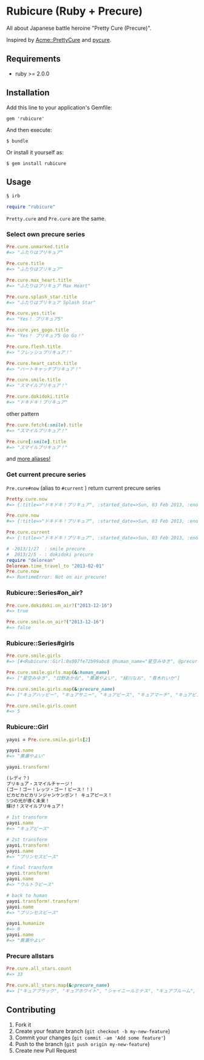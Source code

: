 # Rubicure (Ruby + Precure)

All about Japanese battle heroine "Pretty Cure (Precure)".

Inspired by [Acme::PrettyCure](http://perl-users.jp/articles/advent-calendar/2010/acme/6) and [pycure](https://github.com/drillbits/pycure).

## Requirements

* ruby >= 2.0.0

## Installation

Add this line to your application's Gemfile:

    gem 'rubicure'

And then execute:

    $ bundle

Or install it yourself as:

    $ gem install rubicure

## Usage

```ruby
§ irb

require "rubicure"
```

`Pretty.cure` and `Pre.cure` are the same.

### Select own precure series
```ruby
Pre.cure.unmarked.title
#=> "ふたりはプリキュア"

Pre.cure.title
#=> "ふたりはプリキュア"

Pre.cure.max_heart.title
#=> "ふたりはプリキュア Max Heart"

Pre.cure.splash_star.title
#=> "ふたりはプリキュア Splash Star"

Pre.cure.yes.title
#=> "Yes！ プリキュア5"

Pre.cure.yes_gogo.title
#=> "Yes！ プリキュア5 Go Go！"

Pre.cure.flesh.title
#=> "フレッシュプリキュア！"

Pre.cure.heart_catch.title
#=> "ハートキャッチプリキュア！"

Pre.cure.smile.title
#=> "スマイルプリキュア！"

Pre.cure.dokidoki.title
#=> "ドキドキ！プリキュア"
```

other pattern

```ruby
Pre.cure.fetch(:smile).title
#=> "スマイルプリキュア！"

Pre.cure[:smile].title
#=> "スマイルプリキュア！"
```

and [more aliases!](config/title_alias.yml)

### Get current precure series
`Pre.cure#now` (alias to `#current` ) return current precure series

```ruby
Pretty.cure.now
#=> {:title=>"ドキドキ！プリキュア", :started_date=>Sun, 03 Feb 2013, :ended_date=>Sun, 26 Jan 2014, :before_transform_message=>"プリキュアラブリンク！\nL! O! V! E!\n", :after_transform_message=>"響け愛の鼓動！ドキドキプリキュア！\n", :girls=>[{"human_name"=>"相田マナ", "precure_name"=>"キュアハート", "transform_message"=>"みなぎる愛！ キュアハート！\n愛を無くした悲しいジコチューさん、\nこのキュアハートがあなたのドキドキ取り戻してみせる！\n"}, {"human_name"=>"菱川六花", "precure_name"=>"キュアダイヤモンド", "transform_message"=>"英知の光！ キュアダイヤモンド！\n人の思いを踏みにじるなんて許せない、\nこのキュアダイヤモンドがあなたの頭を冷やしてあげる！"}, {"human_name"=>"四葉ありす", "precure_name"=>"キュアロゼッタ", "transform_message"=>"ひだまりポカポカ キュアロゼッタ！\n世界を制するのは愛だけです、\nさぁ、あなたも私と愛を育んでくださいな\n"}, {"human_name"=>"剣崎真琴", "precure_name"=>"キュアソード", "transform_message"=>"勇気の刃！ キュアソード！\nこのキュアソードが愛の剣で\nあなたの野望を断ち切ってみせる！\n"}, {"human_name"=>"円亜久里", "precure_name"=>"キュアエース", "transform_message"=>"愛の切り札！ キュアエース！\n美しさは正義の証し、ウインク一つで、\nあなたのハートを射抜いて差し上げますわ\n"}]}

Pre.cure.now
#=> {:title=>"ドキドキ！プリキュア", :started_date=>Sun, 03 Feb 2013, :ended_date=>Sun, 26 Jan 2014, :before_transform_message=>"プリキュアラブリンク！\nL! O! V! E!\n", :after_transform_message=>"響け愛の鼓動！ドキドキプリキュア！\n", :girls=>[{"human_name"=>"相田マナ", "precure_name"=>"キュアハート", "transform_message"=>"みなぎる愛！ キュアハート！\n愛を無くした悲しいジコチューさん、\nこのキュアハートがあなたのドキドキ取り戻してみせる！\n"}, {"human_name"=>"菱川六花", "precure_name"=>"キュアダイヤモンド", "transform_message"=>"英知の光！ キュアダイヤモンド！\n人の思いを踏みにじるなんて許せない、\nこのキュアダイヤモンドがあなたの頭を冷やしてあげる！"}, {"human_name"=>"四葉ありす", "precure_name"=>"キュアロゼッタ", "transform_message"=>"ひだまりポカポカ キュアロゼッタ！\n世界を制するのは愛だけです、\nさぁ、あなたも私と愛を育んでくださいな\n"}, {"human_name"=>"剣崎真琴", "precure_name"=>"キュアソード", "transform_message"=>"勇気の刃！ キュアソード！\nこのキュアソードが愛の剣で\nあなたの野望を断ち切ってみせる！\n"}, {"human_name"=>"円亜久里", "precure_name"=>"キュアエース", "transform_message"=>"愛の切り札！ キュアエース！\n美しさは正義の証し、ウインク一つで、\nあなたのハートを射抜いて差し上げますわ\n"}]}

Pre.cure.current
#=> {:title=>"ドキドキ！プリキュア", :started_date=>Sun, 03 Feb 2013, :ended_date=>Sun, 26 Jan 2014, :before_transform_message=>"プリキュアラブリンク！\nL! O! V! E!\n", :after_transform_message=>"響け愛の鼓動！ドキドキプリキュア！\n", :girls=>[{"human_name"=>"相田マナ", "precure_name"=>"キュアハート", "transform_message"=>"みなぎる愛！ キュアハート！\n愛を無くした悲しいジコチューさん、\nこのキュアハートがあなたのドキドキ取り戻してみせる！\n"}, {"human_name"=>"菱川六花", "precure_name"=>"キュアダイヤモンド", "transform_message"=>"英知の光！ キュアダイヤモンド！\n人の思いを踏みにじるなんて許せない、\nこのキュアダイヤモンドがあなたの頭を冷やしてあげる！"}, {"human_name"=>"四葉ありす", "precure_name"=>"キュアロゼッタ", "transform_message"=>"ひだまりポカポカ キュアロゼッタ！\n世界を制するのは愛だけです、\nさぁ、あなたも私と愛を育んでくださいな\n"}, {"human_name"=>"剣崎真琴", "precure_name"=>"キュアソード", "transform_message"=>"勇気の刃！ キュアソード！\nこのキュアソードが愛の剣で\nあなたの野望を断ち切ってみせる！\n"}, {"human_name"=>"円亜久里", "precure_name"=>"キュアエース", "transform_message"=>"愛の切り札！ キュアエース！\n美しさは正義の証し、ウインク一つで、\nあなたのハートを射抜いて差し上げますわ\n"}]}

# -2013/1/27  : smile precure
#  2013/2/5 - : dokidoki precure
require "delorean"
Delorean.time_travel_to "2013-02-01"
Pre.cure.now
#=> RuntimeError: Not on air precure!
```

### Rubicure::Series#on_air?

```ruby
Pre.cure.dokidoki.on_air?("2013-12-16")
#=> true

Pre.cure.smile.on_air?("2013-12-16")
#=> false
```

### Rubicure::Series#girls
```ruby
Pre.cure.smile.girls
#=> [#<Rubicure::Girl:0x007fe72b99abc8 @human_name="星空みゆき", @precure_name="キュアハッピー", @extra_names=["プリンセスハッピー", "ウルトラハッピー"], @current_state=0, @transform_message="(レディ？)\nプリキュア・スマイルチャージ！\n(ゴー！ゴー！レッツ・ゴー！ハッピー！！)\nキラキラ輝く未来の光！ キュアハッピー！\n5つの光が導く未来！\n輝け！スマイルプリキュア！\n", @state_names=["星空みゆき", "キュアハッピー", "プリンセスハッピー", "ウルトラハッピー"]>, #<Rubicure::Girl:0x007fe72b99a9c0 @human_name="日野あかね", @precure_name="キュアサニー", @extra_names=["プリンセスサニー", "ウルトラサニー"], @current_state=0, @transform_message="(レディ？)\nプリキュア・スマイルチャージ！\n(ゴー！ゴー！レッツ・ゴー！サニー！！)\n太陽サンサン熱血パワー！ キュアサニー！\n5つの光が導く未来！\n輝け！スマイルプリキュア！\n", @state_names=["日野あかね", "キュアサニー", "プリンセスサニー", "ウルトラサニー"]>, #<Rubicure::Girl:0x007fe72b99a650 @human_name="黄瀬やよい", @precure_name="キュアピース", @extra_names=["プリンセスピース", "ウルトラピース"], @current_state=0, @transform_message="(レディ？)\nプリキュア・スマイルチャージ！\n(ゴー！ゴー！レッツ・ゴー！ピース！！)\nピカピカピカリンジャンケンポン！ キュアピース！\n5つの光が導く未来！\n輝け！スマイルプリキュア！\n", @state_names=["黄瀬やよい", "キュアピース", "プリンセスピース", "ウルトラピース"]>, #<Rubicure::Girl:0x007fe72b99a3f8 @human_name="緑川なお", @precure_name="キュアマーチ", @extra_names=["プリンセスマーチ", "ウルトラマーチ"], @current_state=0, @transform_message="(レディ？)\nプリキュア・スマイルチャージ！\n(ゴー！ゴー！レッツ・ゴー！マーチ！！)\n勇気リンリン直球勝負！ キュアマーチ！\n5つの光が導く未来！\n輝け！スマイルプリキュア！\n", @state_names=["緑川なお", "キュアマーチ", "プリンセスマーチ", "ウルトラマーチ"]>, #<Rubicure::Girl:0x007fe72b99a1f0 @human_name="青木れいか", @precure_name="キュアビューティ", @extra_names=["プリンセスビューティ", "ウルトラビューティ"], @current_state=0, @transform_message="(レディ？)\nプリキュア・スマイルチャージ！\n(ゴー！ゴー！レッツ・ゴー！ビューティ！！)\nしんしんと降り積もる清き心！ キュアビューティ！\n5つの光が導く未来！\n輝け！スマイルプリキュア！\n", @state_names=["青木れいか", "キュアビューティ", "プリンセスビューティ", "ウルトラビューティ"]>]

Pre.cure.smile.girls.map(&:human_name)
#=> ["星空みゆき", "日野あかね", "黄瀬やよい", "緑川なお", "青木れいか"]

Pre.cure.smile.girls.map(&:precure_name)
#=> ["キュアハッピー", "キュアサニー", "キュアピース", "キュアマーチ", "キュアビューティ"]

Pre.cure.smile.girls.count
#=> 5
```

### Rubicure::Girl
```ruby
yayoi = Pre.cure.smile.girls[2]

yayoi.name
#=> "黄瀬やよい"

yayoi.transform!

(レディ？)
プリキュア・スマイルチャージ！
(ゴー！ゴー！レッツ・ゴー！ピース！！)
ピカピカピカリンジャンケンポン！ キュアピース！
5つの光が導く未来！
輝け！スマイルプリキュア！

# 1st transform
yayoi.name
#=> "キュアピース"

# 2st transform
yayoi.transform!
yayoi.name
#=> "プリンセスピース"

# final transform
yayoi.transform!
yayoi.name
#=> "ウルトラピース"

# back to human
yayoi.transform!.transform!
yayoi.name
#=> "プリンセスピース"

yayoi.humanize
#=> 0
yayoi.name
#=> "黄瀬やよい"
```

### Precure allstars
```ruby
Pre.cure.all_stars.count
#=> 33

Pre.cure.all_stars.map(&:precure_name)
#=> ["キュアブラック", "キュアホワイト", "シャイニールミナス", "キュアブルーム", "キュアイーグレット", "キュアドリーム", "キュアルージュ", "キュアレモネード", "キュアミント", "キュアアクア", "ミルキィローズ", "キュアピーチ", "キュアベリー", "キュアパイン", "キュアパッション", "キュアブロッサム", "キュアマリン", "キュアサンシャイン", "キュアムーンライト", "キュアメロディ", "キュアリズム", "キュアビート", "キュアミューズ", "キュアハッピー", "キュアサニー", "キュアピース", "キュアマーチ", "キュアビューティ", "キュアハート", "キュアダイヤモンド", "キュアロゼッタ", "キュアソード", "キュアエース"]
```

## Contributing

1. Fork it
2. Create your feature branch (`git checkout -b my-new-feature`)
3. Commit your changes (`git commit -am 'Add some feature'`)
4. Push to the branch (`git push origin my-new-feature`)
5. Create new Pull Request

